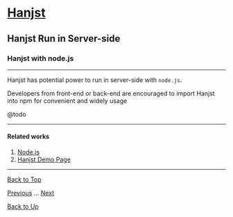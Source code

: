 # [Hanjst](/hanjst/index)
## Hanjst Run in Server-side
### Hanjst with node.js
---

Hanjst has potential power to run in server-side with `node.js`.

Developers from front-end or back-end are encouraged to import Hanjst into npm for convenient and widely usage  

@todo

---

#### Related works

1. [Node.js](//nodejs.org)
2. [Hanjst Demo Page](https://ufqi.com/dev/hanjst/)

---

[Back to Top](/hanjst/hanjst-nodejs)

[Previous](./hanst-function-2) ... [Next](./hanjst-class)

[Back to Up](/hanjst/index)
<!--stackedit_data:
eyJoaXN0b3J5IjpbNzA0MjkwOTUyXX0=
-->